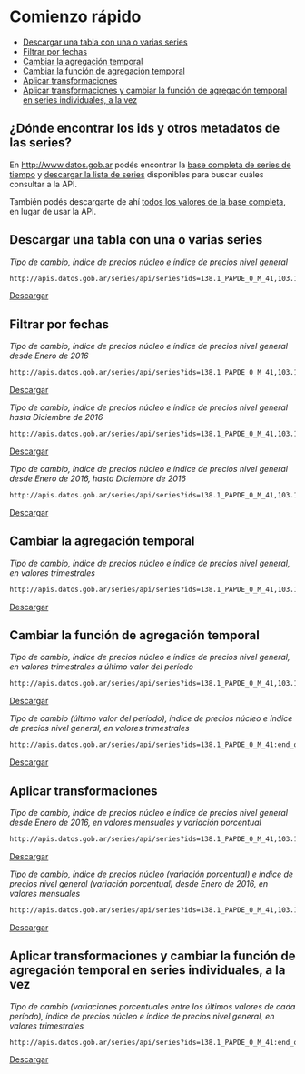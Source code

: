 # Comienzo rápido

<!-- START doctoc generated TOC please keep comment here to allow auto update -->
<!-- DON'T EDIT THIS SECTION, INSTEAD RE-RUN doctoc TO UPDATE -->
 

- [Descargar una tabla con una o varias series](#descargar-una-tabla-con-una-o-varias-series)
- [Filtrar por fechas](#filtrar-por-fechas)
- [Cambiar la agregación temporal](#cambiar-la-agregacion-temporal)
- [Cambiar la función de agregación temporal](#cambiar-la-funcion-de-agregaci%C3%B3n-temporal)
- [Aplicar transformaciones](#aplicar-transformaciones)
- [Aplicar transformaciones y cambiar la función de agregación temporal en series individuales, a la vez](#aplicar-transformaciones-y-cambiar-la-funcion-de-agregaci%C3%B3n-temporal-en-series-individuales-a-la-vez)

<!-- END doctoc generated TOC please keep comment here to allow auto update -->

## ¿Dónde encontrar los ids y otros metadatos de las series?

En http://www.datos.gob.ar podés encontrar la [base completa de series de tiempo](http://datos.gob.ar/dataset/base-series-tiempo-administracion-publica-nacional) y [descargar la lista de series](http://infra.datos.gob.ar/catalog/modernizacion/dataset/1/distribution/1.2/download/series-tiempo-metadatos.csv) disponibles para buscar cuáles consultar a la API.

También podés descargarte de ahí [todos los valores de la base completa](http://infra.datos.gob.ar/catalog/modernizacion/dataset/1/distribution/1.3/download/series-tiempo-valores.csv), en lugar de usar la API.

## Descargar una tabla con una o varias series

*Tipo de cambio, índice de precios núcleo e índice de precios nivel general*

```md
http://apis.datos.gob.ar/series/api/series?ids=138.1_PAPDE_0_M_41,103.1_I2N_2016_M_15&format=csv
```
[Descargar](http://apis.datos.gob.ar/series/api/series?ids=138.1_PAPDE_0_M_41,103.1_I2N_2016_M_15&format=csv
)

## Filtrar por fechas

*Tipo de cambio, índice de precios núcleo e índice de precios nivel general desde Enero de 2016*

```md
http://apis.datos.gob.ar/series/api/series?ids=138.1_PAPDE_0_M_41,103.1_I2N_2016_M_15,103.1_I2N_2016_M_19&format=csv&start_date=2016-01-01
```
[Descargar](http://apis.datos.gob.ar/series/api/series?ids=138.1_PAPDE_0_M_41,103.1_I2N_2016_M_15,103.1_I2N_2016_M_19&format=csv&start_date=2016-01-01
)

*Tipo de cambio, índice de precios núcleo e índice de precios nivel general hasta Diciembre de 2016*

```md
http://apis.datos.gob.ar/series/api/series?ids=138.1_PAPDE_0_M_41,103.1_I2N_2016_M_15,103.1_I2N_2016_M_19&format=csv&end_date=2016-12-01
```
[Descargar](http://apis.datos.gob.ar/series/api/series?ids=138.1_PAPDE_0_M_41,103.1_I2N_2016_M_15,103.1_I2N_2016_M_19&format=csv&end_date=2016-12-01
)

*Tipo de cambio, índice de precios núcleo e índice de precios nivel general desde Enero de 2016, hasta Diciembre de 2016*

```md
http://apis.datos.gob.ar/series/api/series?ids=138.1_PAPDE_0_M_41,103.1_I2N_2016_M_15,103.1_I2N_2016_M_19&format=csv&start_date=2016-01-01&end_date=2016-12-01
```
[Descargar](http://apis.datos.gob.ar/series/api/series?ids=138.1_PAPDE_0_M_41,103.1_I2N_2016_M_15,103.1_I2N_2016_M_19&format=csv&start_date=2016-01-01&end_date=2016-12-01
)

## Cambiar la agregación temporal

*Tipo de cambio, índice de precios núcleo e índice de precios nivel general, en valores trimestrales*

```md
http://apis.datos.gob.ar/series/api/series?ids=138.1_PAPDE_0_M_41,103.1_I2N_2016_M_15,103.1_I2N_2016_M_19&format=csv&collapse=quarter
```
[Descargar](http://apis.datos.gob.ar/series/api/series?ids=138.1_PAPDE_0_M_41,103.1_I2N_2016_M_15,103.1_I2N_2016_M_19&format=csv&collapse=quarter
)

## Cambiar la función de agregación temporal

*Tipo de cambio, índice de precios núcleo e índice de precios nivel general, en valores trimestrales a último valor del período*

```md
http://apis.datos.gob.ar/series/api/series?ids=138.1_PAPDE_0_M_41,103.1_I2N_2016_M_15,103.1_I2N_2016_M_19&format=csv&collapse=quarter&collapse_aggregation=end_of_period
```
[Descargar](http://apis.datos.gob.ar/series/api/series?ids=138.1_PAPDE_0_M_41,103.1_I2N_2016_M_15,103.1_I2N_2016_M_19&format=csv&collapse=quarter&collapse_aggregation=end_of_period
)

*Tipo de cambio (último valor del período), índice de precios núcleo e índice de precios nivel general, en valores trimestrales*

```md
http://apis.datos.gob.ar/series/api/series?ids=138.1_PAPDE_0_M_41:end_of_period,103.1_I2N_2016_M_15,103.1_I2N_2016_M_19&format=csv&collapse=quarter
```
[Descargar](http://apis.datos.gob.ar/series/api/series?ids=138.1_PAPDE_0_M_41:end_of_period,103.1_I2N_2016_M_15,103.1_I2N_2016_M_19&format=csv&collapse=quarter
)
## Aplicar transformaciones

*Tipo de cambio, índice de precios núcleo e índice de precios nivel general desde Enero de 2016, en valores mensuales y variación porcentual*

```md
http://apis.datos.gob.ar/series/api/series?ids=138.1_PAPDE_0_M_41,103.1_I2N_2016_M_15,103.1_I2N_2016_M_19&collapse=month&format=csv&start_date=2016-01-01&representation_mode=percent_change
```
[Descargar](http://apis.datos.gob.ar/series/api/series?ids=138.1_PAPDE_0_M_41,103.1_I2N_2016_M_15,103.1_I2N_2016_M_19&collapse=month&format=csv&start_date=2016-01-01&representation_mode=percent_change
)

*Tipo de cambio, índice de precios núcleo (variación porcentual) e índice de precios nivel general (variación porcentual) desde Enero de 2016, en valores mensuales*

```md
http://apis.datos.gob.ar/series/api/series?ids=138.1_PAPDE_0_M_41,103.1_I2N_2016_M_15:percent_change,103.1_I2N_2016_M_19:percent_change&collapse=month&format=csv&start_date=2016-01-01
```
[Descargar](http://apis.datos.gob.ar/series/api/series?ids=138.1_PAPDE_0_M_41,103.1_I2N_2016_M_15:percent_change,103.1_I2N_2016_M_19:percent_change&collapse=month&format=csv&start_date=2016-01-01
)

## Aplicar transformaciones y cambiar la función de agregación temporal en series individuales, a la vez

*Tipo de cambio (variaciones porcentuales entre los últimos valores de cada período), índice de precios núcleo e índice de precios nivel general, en valores trimestrales*

```md
http://apis.datos.gob.ar/series/api/series?ids=138.1_PAPDE_0_M_41:end_of_period:percent_change,103.1_I2N_2016_M_15,103.1_I2N_2016_M_19&format=csv&collapse=quarter
```
[Descargar](http://apis.datos.gob.ar/series/api/series?ids=138.1_PAPDE_0_M_41:end_of_period:percent_change,103.1_I2N_2016_M_15,103.1_I2N_2016_M_19&format=csv&collapse=quarter
)
